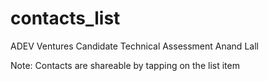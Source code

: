 # contacts_list

ADEV Ventures Candidate Technical Assessment Anand Lall

Note:
Contacts are shareable by tapping on the list item

